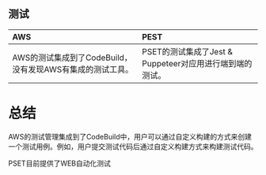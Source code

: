 ## 测试

| AWS | PEST |
| :--- | :--- |
| AWS的测试集成到了CodeBuild，没有发现AWS有集成的测试工具。 | PSET的测试集成了Jest & Puppeteer对应用进行端到端的测试。 |

# 总结
AWS的测试管理集成到了CodeBuild中，用户可以通过自定义构建的方式来创建一个测试用例。例如，用户提交测试代码后通过自定义构建方式来构建测试代码。

PSET目前提供了WEB自动化测试
